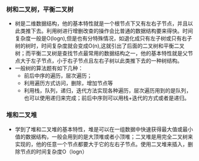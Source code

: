 ### 树和二叉树，平衡二叉树

* 树是二维数据结构，他的基本特性就是一个根节点下又有左右子节点，并且以此类推下去。利用树进行增删改查的操作会比普通的数据结构要来得快。时间复杂度一般是O(logn),但是也有分特殊情况，如退化成只有左子树或只有右子树的树时，时间复杂度就会变成O(n),这就引出了后面的二叉树和平衡二叉树；而平衡二叉树是查找节点最常用的数据结构之一，他的基本特性就是父节点大于左子节点，小于右子节点且左右子树以此类推下去的一种树结构。
* 一般树的算法题有如下几种：
    * 前后中序的遍历，层次遍历；
    * 利用遍历方式访问，删除，增加节点等
    * 利用栈，队列，递归，迭代方法实现各种遍历，层次遍历用到的是队列，也可以使用递归来完成；前后中序则可以用栈+迭代的方式或者是递归。

### 堆和二叉堆

* 学到了堆和二叉堆的基本特性，堆是可以在一组数据中快速获得最大值或最小值的数据结构，一般会用到的是大顶堆或者小顶堆；二叉堆是用完全二叉树来实现的，他的任意一个节点都要大于它的左右子节点。使用二叉堆来插入，删除节点的时间复杂度O（logn）